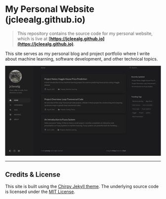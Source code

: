 # My Personal Website (jcleealg.github.io)

> This repository contains the source code for my personal website, which is live at **[https://jcleealg.github.io](https://jcleealg.github.io)**.

This site serves as my personal blog and project portfolio where I write about machine learning, software development, and other technical topics.

![Screenshot of my website's homepage](./assets/img/github.io_screenshot.png)

---

## Credits & License

This site is built using the [Chirpy Jekyll theme](https://github.com/cotes2020/jekyll-theme-chirpy/). The underlying source code is licensed under the [MIT License](./LICENSE).